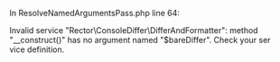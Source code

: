 
In ResolveNamedArgumentsPass.php line 64:
                                                                                                                                         
  Invalid service "Rector\ConsoleDiffer\DifferAndFormatter": method "__construct()" has no argument named "$bareDiffer". Check your ser  
  vice definition.                                                                                                                       
                                                                                                                                         

